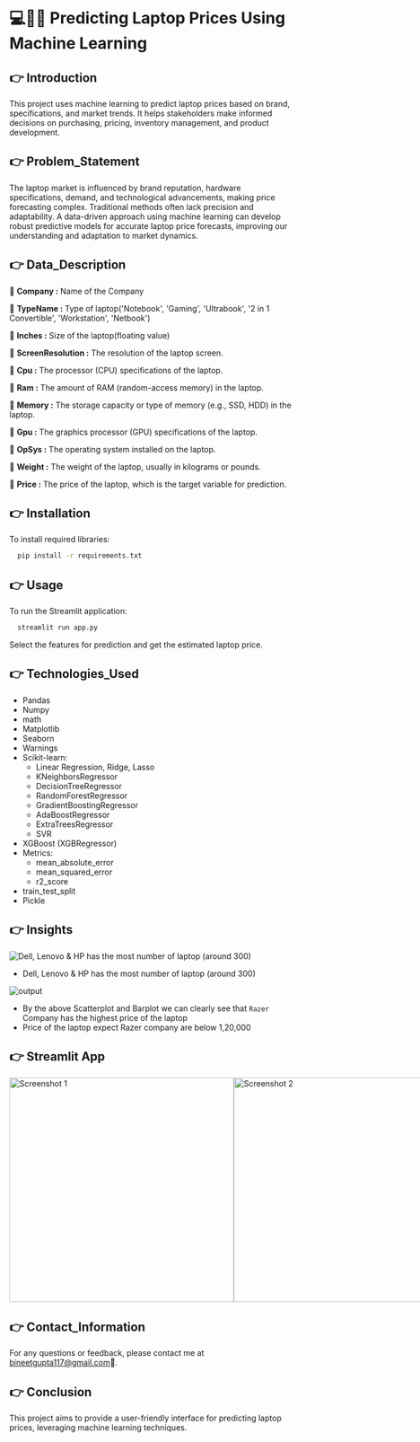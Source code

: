 
# 💻🧑‍💻 Predicting Laptop Prices Using Machine Learning
<!---
## 👉 Table of Contents
- [Introduction](#👉Introduction)
- [Problem Statement](#👉Problem_Statement)
- [Data Description](#Data_Description)
- [Installation](#👉Installation)
- [Usage](#👉Usage)
- [Technologies_Used](#👉Technologies_Used)
- [Screenshots](#👉Screenshots)
- [Contact_Information](#👉Contact_Information)
- [Conclusion](#👉Conclusion) --->

## 👉 Introduction
This project uses machine learning to predict laptop prices based on brand, specifications, and market trends. It helps stakeholders make informed decisions on purchasing, pricing, inventory management, and product development.



## 👉 Problem_Statement
The laptop market is influenced by brand reputation, hardware specifications, demand, and technological advancements, making price forecasting complex. Traditional methods often lack precision and adaptability. A data-driven approach using machine learning can develop robust predictive models for accurate laptop price forecasts, improving our understanding and adaptation to market dynamics.

## 👉 Data_Description

🚀 **Company :** Name of the Company

🚀 **TypeName :** Type of laptop('Notebook', 'Gaming', 'Ultrabook', '2 in 1 Convertible', 'Workstation', 'Netbook')

🚀 **Inches :** Size of the laptop(floating value)

🚀 **ScreenResolution :** The resolution of the laptop screen.

🚀 **Cpu :** The processor (CPU) specifications of the laptop.

🚀 **Ram :** The amount of RAM (random-access memory) in the laptop.

🚀 **Memory :** The storage capacity or type of memory (e.g., SSD, HDD) in the laptop.

🚀 **Gpu :** The graphics processor (GPU) specifications of the laptop.

🚀 **OpSys :** The operating system installed on the laptop.

🚀 **Weight :** The weight of the laptop, usually in kilograms or pounds.

🚀 **Price :** The price of the laptop, which is the target variable for prediction.






## 👉 Installation

To install required libraries:

```bash
  pip install -r requirements.txt
```
 
## 👉 Usage
To run the Streamlit application:

```bash
  streamlit run app.py
```
Select the features for prediction and get the estimated laptop price.


## 👉 Technologies_Used
* Pandas
* Numpy
* math
* Matplotlib
* Seaborn
* Warnings
* Scikit-learn:
    * Linear Regression, Ridge, Lasso
    * KNeighborsRegressor
    * DecisionTreeRegressor
    * RandomForestRegressor
    * GradientBoostingRegressor
    * AdaBoostRegressor
    * ExtraTreesRegressor
    * SVR
* XGBoost (XGBRegressor)
* Metrics:
    * mean_absolute_error
    * mean_squared_error
    * r2_score
* train_test_split
* Pickle

## 👉 Insights
![Dell, Lenovo & HP has the most number of laptop (around 300)](https://github.com/Bineet117/Laptop-Price-Prediction/assets/118985862/9ee53efb-1591-46c1-926b-7ddd20768e77)
- Dell, Lenovo & HP has the most number of laptop (around 300)

![output](https://github.com/Bineet117/Laptop-Price-Prediction/assets/118985862/17a020c7-4a9c-4786-be34-5c07ae460bc0)
- By the above Scatterplot and Barplot we can clearly see that `Razer` Company has the highest price of the laptop
- Price of the laptop expect Razer company are below 1,20,000 


## 👉 Streamlit App

<div style="display:flex; justify-content:space-between;">
  <img src="https://github.com/Bineet117/Laptop-Price-Prediction/assets/118985862/8a41b119-1914-46cf-b24d-6ae779ca9517" alt="Screenshot 1" width="400"/>
  <img src="https://github.com/Bineet117/Laptop-Price-Prediction/assets/118985862/12cfd0c6-40b8-45de-90ad-459f7ace49d7" alt="Screenshot 2" width="400"/>
</div>


## 👉 Contact_Information
For any questions or feedback, please contact me at bineetgupta117@gmail.com📧.


## 👉 Conclusion
This project aims to provide a user-friendly interface for predicting laptop prices, leveraging machine learning techniques.
